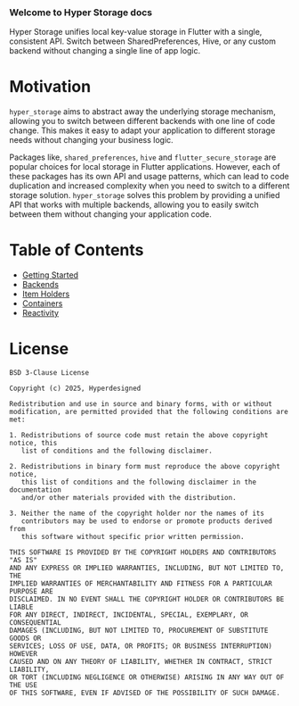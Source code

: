 ### Welcome to Hyper Storage docs

Hyper Storage unifies local key-value storage in Flutter with a single, consistent API.
Switch between SharedPreferences, Hive, or any custom backend without changing a single line of app logic.

# Motivation

`hyper_storage` aims to abstract away the underlying storage mechanism, allowing you to switch
between different backends with one line of code change. This makes it easy to adapt your application to different
storage needs without changing your business logic.

Packages like, `shared_preferences`, `hive` and `flutter_secure_storage` are popular choices for local storage in
Flutter applications. However, each of these packages has its own API and usage patterns, which can lead to code
duplication and increased complexity when you need to switch to a different storage solution. `hyper_storage` solves
this problem by providing a unified API that works with multiple backends, allowing you to easily switch between them
without changing your application code.

# Table of Contents

- [Getting Started](getting_started.md)
- [Backends](backends.md)
- [Item Holders](item_holders.md)
- [Containers](containers.md)
- [Reactivity](reactivity.md)

# License

```
BSD 3-Clause License

Copyright (c) 2025, Hyperdesigned

Redistribution and use in source and binary forms, with or without
modification, are permitted provided that the following conditions are met:

1. Redistributions of source code must retain the above copyright notice, this
   list of conditions and the following disclaimer.

2. Redistributions in binary form must reproduce the above copyright notice,
   this list of conditions and the following disclaimer in the documentation
   and/or other materials provided with the distribution.

3. Neither the name of the copyright holder nor the names of its
   contributors may be used to endorse or promote products derived from
   this software without specific prior written permission.

THIS SOFTWARE IS PROVIDED BY THE COPYRIGHT HOLDERS AND CONTRIBUTORS "AS IS"
AND ANY EXPRESS OR IMPLIED WARRANTIES, INCLUDING, BUT NOT LIMITED TO, THE
IMPLIED WARRANTIES OF MERCHANTABILITY AND FITNESS FOR A PARTICULAR PURPOSE ARE
DISCLAIMED. IN NO EVENT SHALL THE COPYRIGHT HOLDER OR CONTRIBUTORS BE LIABLE
FOR ANY DIRECT, INDIRECT, INCIDENTAL, SPECIAL, EXEMPLARY, OR CONSEQUENTIAL
DAMAGES (INCLUDING, BUT NOT LIMITED TO, PROCUREMENT OF SUBSTITUTE GOODS OR
SERVICES; LOSS OF USE, DATA, OR PROFITS; OR BUSINESS INTERRUPTION) HOWEVER
CAUSED AND ON ANY THEORY OF LIABILITY, WHETHER IN CONTRACT, STRICT LIABILITY,
OR TORT (INCLUDING NEGLIGENCE OR OTHERWISE) ARISING IN ANY WAY OUT OF THE USE
OF THIS SOFTWARE, EVEN IF ADVISED OF THE POSSIBILITY OF SUCH DAMAGE.

```
